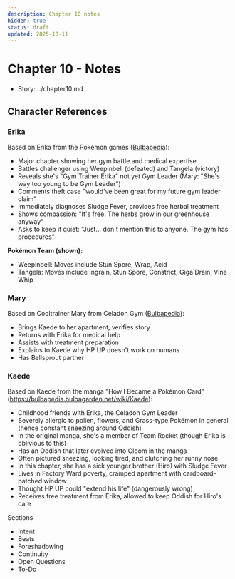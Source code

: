 ```yaml
---
description: Chapter 10 notes
hidden: true
status: draft
updated: 2025-10-11
---
```


# Chapter 10 - Notes

- Story: ../chapter10.md

## Character References

### Erika
Based on Erika from the Pokémon games ([Bulbapedia](https://bulbapedia.bulbagarden.net/wiki/Erika)):
- Major chapter showing her gym battle and medical expertise
- Battles challenger using Weepinbell (defeated) and Tangela (victory)
- Reveals she's "Gym Trainer Erika" not yet Gym Leader (Mary: "She's way too young to be Gym Leader")
- Comments theft case "would've been great for my future gym leader claim"
- Immediately diagnoses Sludge Fever, provides free herbal treatment
- Shows compassion: "It's free. The herbs grow in our greenhouse anyway"
- Asks to keep it quiet: "Just... don't mention this to anyone. The gym has procedures"

**Pokémon Team (shown):**
- Weepinbell: Moves include Stun Spore, Wrap, Acid
- Tangela: Moves include Ingrain, Stun Spore, Constrict, Giga Drain, Vine Whip

### Mary
Based on Cooltrainer Mary from Celadon Gym ([Bulbapedia](https://bulbapedia.bulbagarden.net/wiki/Celadon_Gym)):
- Brings Kaede to her apartment, verifies story
- Returns with Erika for medical help
- Assists with treatment preparation
- Explains to Kaede why HP UP doesn't work on humans
- Has Bellsprout partner

### Kaede
Based on Kaede from the manga "How I Became a Pokémon Card" (https://bulbapedia.bulbagarden.net/wiki/Kaede):
- Childhood friends with Erika, the Celadon Gym Leader
- Severely allergic to pollen, flowers, and Grass-type Pokémon in general (hence constant sneezing around Oddish)
- In the original manga, she's a member of Team Rocket (though Erika is oblivious to this)
- Has an Oddish that later evolved into Gloom in the manga
- Often pictured sneezing, looking tired, and clutching her runny nose
- In this chapter, she has a sick younger brother (Hiro) with Sludge Fever
- Lives in Factory Ward poverty, cramped apartment with cardboard-patched window
- Thought HP UP could "extend his life" (dangerously wrong)
- Receives free treatment from Erika, allowed to keep Oddish for Hiro's care

Sections
- Intent
- Beats
- Foreshadowing
- Continuity
- Open Questions
- To-Do
